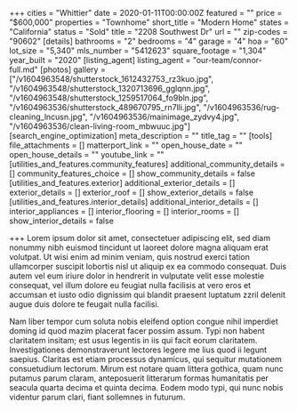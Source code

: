 +++
cities = "Whittier"
date = 2020-01-11T00:00:00Z
featured = ""
price = "$600,000"
properties = "Townhome"
short_title = "Modern Home"
states = "California"
status = "Sold"
title = "2208 Southwest Dr"
url = ""
zip-codes = "90602"
[details]
bathrooms = "2"
bedrooms = "4"
garage = "4"
hoa = "60"
lot_size = "5,340"
mls_number = "5412623"
square_footage = "1,304"
year_built = "2020"
[listing_agent]
listing_agent = "our-team/connor-full.md"
[photos]
gallery = ["/v1604963548/shutterstock_1612432753_rz3kuo.jpg", "/v1604963548/shutterstock_1320713696_gglqnn.jpg", "/v1604963548/shutterstock_1259517064_fo9bln.jpg", "/v1604963536/shutterstock_489670795_rn7lli.jpg", "/v1604963536/rug-cleaning_lncusn.jpg", "/v1604963536/mainimage_zydvy4.jpg", "/v1604963536/clean-living-room_mbwuuc.jpg"]
[search_engine_optimization]
meta_description = ""
title_tag = ""
[tools]
file_attachments = []
matterport_link = ""
open_house_date = ""
open_house_details = ""
youtube_link = ""
[utilities_and_features.community_features]
additional_community_details = []
community_features_choice = []
show_community_details = false
[utilities_and_features.exterior]
additional_exterior_details = []
exterior_details = []
exterior_roof = []
show_exterior_details = false
[utilities_and_features.interior_details]
additional_interior_details = []
interior_appliances = []
interior_flooring = []
interior_rooms = []
show_interior_details = false

+++
Lorem ipsum dolor sit amet, consectetuer adipiscing elit, sed diam nonummy nibh euismod tincidunt ut laoreet dolore magna aliquam erat volutpat. Ut wisi enim ad minim veniam, quis nostrud exerci tation ullamcorper suscipit lobortis nisl ut aliquip ex ea commodo consequat. Duis autem vel eum iriure dolor in hendrerit in vulputate velit esse molestie consequat, vel illum dolore eu feugiat nulla facilisis at vero eros et accumsan et iusto odio dignissim qui blandit praesent luptatum zzril delenit augue duis dolore te feugait nulla facilisi.

Nam liber tempor cum soluta nobis eleifend option congue nihil imperdiet doming id quod mazim placerat facer possim assum. Typi non habent claritatem insitam; est usus legentis in iis qui facit eorum claritatem. Investigationes demonstraverunt lectores legere me lius quod ii legunt saepius. Claritas est etiam processus dynamicus, qui sequitur mutationem consuetudium lectorum. Mirum est notare quam littera gothica, quam nunc putamus parum claram, anteposuerit litterarum formas humanitatis per seacula quarta decima et quinta decima. Eodem modo typi, qui nunc nobis videntur parum clari, fiant sollemnes in futurum.